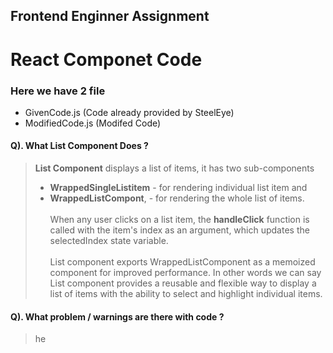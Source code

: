 ## Frontend Enginner Assignment 

# React Componet Code

### Here we have 2 file 
- GivenCode.js (Code already provided by SteelEye)
- ModifiedCode.js (Modifed Code)

#### Q). What List Component Does ?

> **List Component** displays a list of items, it has two sub-components 
> - **WrappedSingleListitem** - for rendering individual list item and 
> - **WrappedListCompont**, - for rendering the whole list of items. <br><br>
> When any user clicks on a list item, the **handleClick** function is called with the item's index as an argument, which updates the selectedIndex state variable.<br><br>
> List component exports WrappedListComponent as a memoized component for improved performance.
> In other words we can say List component provides a reusable and flexible way to display a list of items with the ability to select and highlight individual items.

#### Q). What problem / warnings are there with code ?

>he